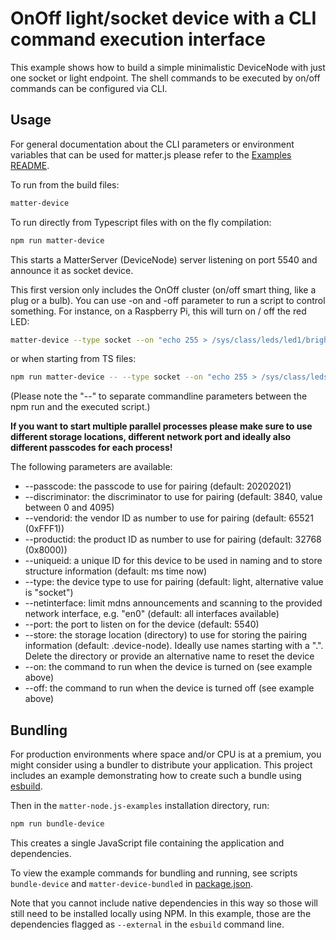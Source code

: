 # OnOff light/socket device with a CLI command execution interface

This example shows how to build a simple minimalistic DeviceNode with just one socket or light endpoint. The shell commands to be executed by on/off commands can be configured via CLI.

## Usage

For general documentation about the CLI parameters or environment variables that can be used for matter.js please refer to the [Examples README](../../../examples/README.md#cli-usage).

To run from the build files:

```bash
matter-device
```

To run directly from Typescript files with on the fly compilation:

```bash
npm run matter-device
```

This starts a MatterServer (DeviceNode) server listening on port 5540 and announce it as socket device.

This first version only includes the OnOff cluster (on/off smart thing, like a plug or a bulb).
You can use -on and -off parameter to run a script to control something.
For instance, on a Raspberry Pi, this will turn on / off the red LED:

```bash
matter-device --type socket --on "echo 255 > /sys/class/leds/led1/brightness" --off "echo 0 > /sys/class/leds/led1/brightness"
```

or when starting from TS files:

```bash
npm run matter-device -- --type socket --on "echo 255 > /sys/class/leds/led1/brightness" --off "echo 0 > /sys/class/leds/led1/brightness"
```
(Please note the "--" to separate commandline parameters between the npm run and the executed script.)

**If you want to start multiple parallel processes please make sure to use different storage locations, different network port and ideally also different passcodes for each process!**

The following parameters are available:
* --passcode: the passcode to use for pairing (default: 20202021)
* --discriminator: the discriminator to use for pairing (default: 3840, value between 0 and 4095)
* --vendorid: the vendor ID as number to use for pairing (default: 65521 (0xFFF1))
* --productid: the product ID as number to use for pairing (default: 32768 (0x8000))
* --uniqueid: a unique ID for this device to be used in naming and to store structure information (default: ms time now)
* --type: the device type to use for pairing (default: light, alternative value is "socket")
* --netinterface: limit mdns announcements and scanning to the provided network interface, e.g. "en0" (default: all interfaces available)
* --port: the port to listen on for the device (default: 5540)
* --store: the storage location (directory) to use for storing the pairing information (default: .device-node). Ideally use names starting with a ".". Delete the directory or provide an alternative name to reset the device
* --on: the command to run when the device is turned on (see example above)
* --off: the command to run when the device is turned off (see example above)

## Bundling

For production environments where space and/or CPU is at a premium, you might consider using a bundler to distribute your application.  This project includes an example demonstrating how to create such a bundle using [esbuild](https://esbuild.github.io/).

Then in the `matter-node.js-examples` installation directory, run:

```bash
npm run bundle-device
```

This creates a single JavaScript file containing the application and dependencies.

To view the example commands for bundling and running, see scripts `bundle-device` and `matter-device-bundled` in [package.json](../../package.json).

Note that you cannot include native dependencies in this way so those will still need to be installed locally using NPM.  In this example, those are the dependencies flagged as `--external` in the `esbuild` command line.
